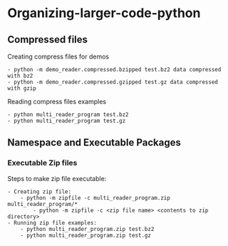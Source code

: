 # Organizing-larger-code-python

## Compressed files
Creating compress files for demos
```
- python -m demo_reader.compressed.bzipped test.bz2 data compressed with bz2
- python -m demo_reader.compressed.gzipped test.gz data compressed with gzip
```

Reading compress files examples
```
- python multi_reader_program test.bz2
- python multi_reader_program test.gz
```

## Namespace and Executable Packages

### Executable Zip files
Steps to make zip file executable:
```
- Creating zip file:
    - python -m zipfile -c multi_reader_program.zip multi_reader_program/*
        - python -m zipfile -c <zip file name> <contents to zip directory>
- Running zip file examples:
    - python multi_reader_program.zip test.bz2
    - python multi_reader_program.zip test.gz
```
